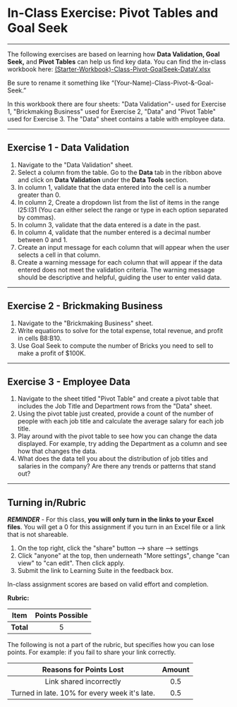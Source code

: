 # In-Class Exercise: Pivot Tables and Goal Seek

---

The following exercises are based on learning how **Data Validation, Goal Seek,** and **Pivot Tables** can help us 
find key 
data. You can find the in-class workbook here: [(Starter-Workbook)-Class-Pivot-GoalSeek-DataV.xlsx](%28Starter-Workbook%29-Class-Pivot-GoalSeek-DataV.xlsx)

Be sure to rename it something like “(Your-Name)-Class-Pivot-&-Goal-Seek.”

In this workbook there are four sheets: "Data Validation"- used for Exercise 1, "Brickmaking Business" used for 
Exercise 2, "Data" and "Pivot Table" used for Exercise 3. The "Data" sheet contains a table with employee data.

---

## Exercise 1 - Data Validation
1. Navigate to the "Data Validation" sheet.
2. Select a column from the table. Go to the **Data** tab in the ribbon above and click on **Data Validation** under the 
   **Data Tools** section.
3. In column 1, validate that the data entered into the cell is a number greater than 0.
4. In column 2, Create a dropdown list from the list of items in the range I25:I31 (You can either select the range 
   or type in each option separated by commas).
5. In column 3, validate that the data entered is a date in the past.
6. In column 4, validate that the number entered is a decimal number between 0 and 1.
7. Create an input message for each column that will appear when the user selects a cell in that column.
7. Create a warning message for each column that will appear if the data entered does not meet the validation criteria. 
   The warning message should be descriptive and helpful, guiding the user to enter valid data.

--- 

## Exercise 2 - Brickmaking Business

  1. Navigate to the "Brickmaking Business" sheet.
  2. Write equations to solve for the total expense, total revenue, and profit in cells B8:B10.
  3. Use Goal Seek to compute the number of Bricks you need to sell to make a profit of $100K.

---

## Exercise 3 - Employee Data

1. Navigate to the sheet titled "Pivot Table" and create a pivot table that includes the Job Title and Department 
   rows from the "Data" sheet.
2. Using the pivot table just created, provide a count of the number of people with each job title and calculate the average salary for each job title.
3. Play around with the pivot table to see how you can change the data displayed. For example, try adding the 
   Department as a column and see how that changes the data.
4. What does the data tell you about the distribution of job titles and salaries in the company? Are there any trends or 
   patterns that stand out?

---

## Turning in/Rubric

**_REMINDER_** - For this class, **you will only turn in the links to your Excel files**. You will get a 0 for this assignment if you turn in an Excel file or a link that is not shareable. 

1. On the top right, click the "share" button --> share --> settings
2. Click "anyone" at the top, then underneath "More settings", change "can view" to "can edit". Then click apply. 
3. Submit the link to Learning Suite in the feedback box.

In-class assignment scores are based on valid effort and 
   completion.

**Rubric:**

|                      Item                      | Points Possible |
|:----------------------------------------------:|:---------------:|
| <div style="text-align: right">**Total**</div> |        5        |

The following is not a part of the rubric, but specifies how you can lose points. For example: if you fail to share your link correctly.

|          **Reasons for Points Lost**          | **Amount** |  
|:---------------------------------------------:|:----------:|
|            Link shared incorrectly            |    0.5     |
| Turned in late. 10% for every week it's late. |    0.5     |